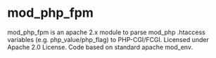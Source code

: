 # mod_php_fpm

mod_php_fpm is an apache 2.x module to parse mod_php .htaccess variables (e.g. php_value/php_flag) to PHP-CGI/FCGI. Licensed under Apache 2.0 License. Code based on standard apache mod_env.
